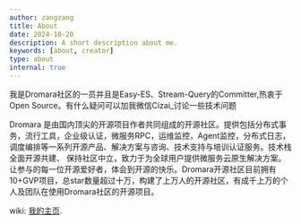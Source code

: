 ```yaml
---
author: zangzang
title: About
date: 2024-10-20
description: A short description about me.
keywords: [about, creator]
type: about
internal: true
---
```


我是Dromara社区的一员并且是Easy-ES、Stream-Query的Committer,热衷于Open Source。有什么疑问可以加我微信Cizai_讨论一些技术问题


Dromara 是由国内顶尖的开源项目作者共同组成的开源社区。提供包括分布式事务，流行工具，企业级认证，微服务RPC，运维监控，Agent监控，分布式日志，调度编排等一系列开源产品、解决方案与咨询、技术支持与培训认证服务。技术栈全面开源共建、 保持社区中立，致力于为全球用户提供微服务云原生解决方案。让参与的每一位开源爱好者，体会到开源的快乐。Dromara开源社区目前拥有10+GVP项目，总star数量超过十万，构建了上万人的开源社区，有成千上万的个人及团队在使用Dromara社区的开源项目。

wiki: [我的主页](https://wl.do/).
